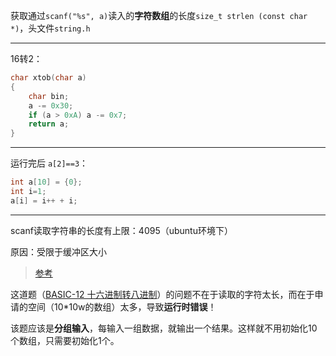 获取通过`scanf("%s", a)`读入的**字符数组**的长度`size_t strlen (const char *)`，头文件`string.h`

---

16转2：

```c
char xtob(char a)
{
    char bin;
    a -= 0x30;
    if (a > 0xA) a -= 0x7;
    return a;
}
```

---

运行完后 `a[2]==3`：

```c
int a[10] = {0};
int i=1;
a[i] = i++ + i;
```

---

scanf读取字符串的长度有上限：4095（ubuntu环境下）

原因：受限于缓冲区大小

> [参考](https://www.coder.work/article/178119)

这道题（[BASIC-12 十六进制转八进制](http://lx.lanqiao.cn/problem.page?gpid=T51)）的问题不在于读取的字符太长，而在于申请的空间（10*10w的数组）太多，导致**运行时错误**！

该题应该是**分组输入**，每输入一组数据，就输出一个结果。这样就不用初始化10个数组，只需要初始化1个。